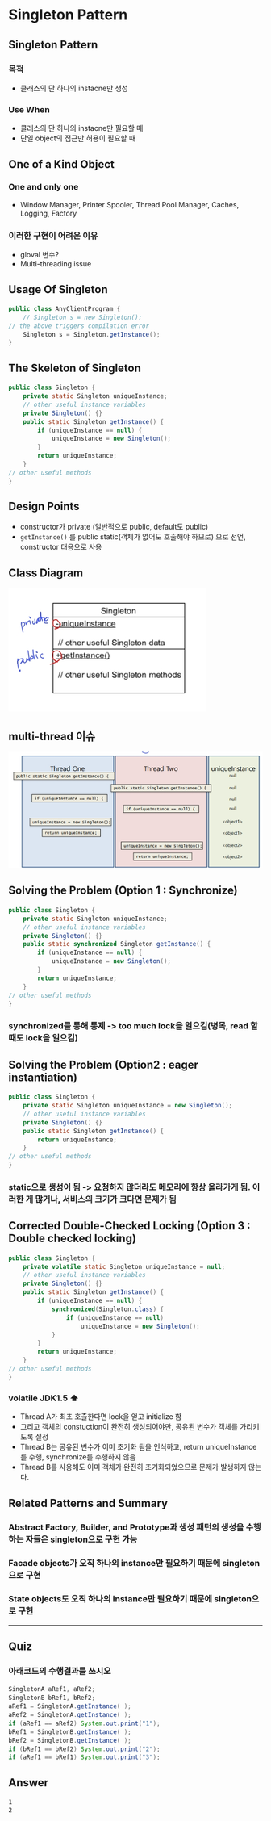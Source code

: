 # Singleton Pattern

## Singleton Pattern
### 목적
 - 클래스의 단 하나의 instacne만 생성
### Use When
 - 클래스의 단 하나의 instacne만 필요할 때
 - 단일 object의 접근만 허용이 필요할 때

## One of a Kind Object
### One and only one
 -  Window Manager, Printer Spooler, Thread Pool Manager, Caches, Logging, Factory
 
### 이러한 구현이 어려운 이유
 - gloval 변수?
 - Multi-threading issue

## Usage Of Singleton
```java
public class AnyClientProgram {
    // Singleton s = new Singleton(); 
// the above triggers compilation error
    Singleton s = Singleton.getInstance();
}
```

## The Skeleton of Singleton

```java
public class Singleton {
    private static Singleton uniqueInstance;
    // other useful instance variables
    private Singleton() {}
    public static Singleton getInstance() {
        if (uniqueInstance == null) {
            uniqueInstance = new Singleton();
        }
        return uniqueInstance;
    }
// other useful methods 
}
```

## Design Points
 - constructor가 private (일반적으로 public, default도 public)
 - ```getInstance()``` 를 public static(객체가 없어도 호출해야 하므로) 으로 선언, constructor 대용으로 사용

## Class Diagram
![](/../img/77.jpg)

## multi-thread 이슈
![](/../img/78.jpg)

## Solving the Problem (Option 1 : Synchronize)
```java
public class Singleton {
    private static Singleton uniqueInstance;
    // other useful instance variables
    private Singleton() {}
    public static synchronized Singleton getInstance() {
        if (uniqueInstance == null) {
            uniqueInstance = new Singleton();
        }
        return uniqueInstance;
    }
// other useful methods 
}
```
### synchronized를 통해 통제 -> too much lock을 일으킴(병목, read 할때도 lock을 일으킴)

## Solving the Problem (Option2 : eager instantiation)
```java
public class Singleton {
    private static Singleton uniqueInstance = new Singleton();
    // other useful instance variables
    private Singleton() {}
    public static Singleton getInstance() {
        return uniqueInstance;
    }
// other useful methods 
}
```
### static으로 생성이 됨 -> 요청하지 않더라도 메모리에 항상 올라가게 됨. 이러한 게 많거나, 서비스의 크기가 크다면 문제가 됨


## Corrected Double-Checked Locking (Option 3 : Double checked locking)
```java
public class Singleton {
    private volatile static Singleton uniqueInstance = null;
    // other useful instance variables
    private Singleton() {}
    public static Singleton getInstance() {
        if (uniqueInstance == null) {
            synchronized(Singleton.class) {
                if (uniqueInstance == null)
                    uniqueInstance = new Singleton();
            }
        }
        return uniqueInstance;
    }
// other useful methods 
}
```
### volatile JDK1.5 :arrow_up:
 - Thread A가 최초 호출한다면 lock을 얻고 initialize 함
 - 그리고 객체의 constuction이 완전히 생성되어야만, 공유된 변수가 객체를 가리키도록 설정
 - Thread B는 공유된 변수가 이미 초기화 됨을 인식하고, return uniqueInstance를 수행, synchronize를 수행하지 않음
 - Thread B를 사용해도 이미 객체가 완전히 초기화되었으므로 문제가 발생하지 않는다.

## Related Patterns and Summary
### Abstract Factory, Builder, and Prototype과 생성 패턴의 생성을 수행하는 자들은 singleton으로 구현 가능 
### Facade objects가 오직 하나의 instance만 필요하기 때문에 singleton으로 구현 
### State objects도 오직 하나의 instance만 필요하기 때문에 singleton으로 구현

---
## Quiz
### 아래코드의 수행결과를 쓰시오
```java
SingletonA aRef1, aRef2;
SingletonB bRef1, bRef2;
aRef1 = SingletonA.getInstance( );
aRef2 = SingletonA.getInstance( );
if (aRef1 == aRef2) System.out.print("1");
bRef1 = SingletonB.getInstance( );
bRef2 = SingletonB.getInstance( );
if (bRef1 == bRef2) System.out.print("2");
if (aRef1 == bRef1) System.out.print("3");
```

## Answer
```text
1
2
```